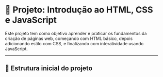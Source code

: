 # 🚀 Projeto: Introdução ao HTML, CSS e JavaScript

Este projeto tem como objetivo aprender e praticar os fundamentos da criação de páginas web, começando com HTML básico, depois adicionando estilo com CSS, e finalizando com interatividade usando JavaScript.

---

## 📁 Estrutura inicial do projeto

